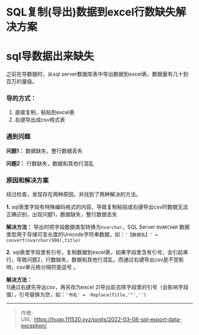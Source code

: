 # SQL复制(导出)数据到excel行数缺失解决方案


<!--more-->
# sql导数据出来缺失

之前在导数据时，从sql server数据库表中导出数据到excel表，数据量有几十到百万的量级。

### 导的方式：
1. 直接复制，粘贴到excel表
2. 右键导出成csv格式表

### 遇到问题

**问题1：** 数据缺失，整行数据丢失

**问题2：** 行数缺失，数据和其他行混乱

### 原因和解决方案
经过检查，发现存在两种原因，并找到了两种解决的方法。

**1.** sql表里字段有特殊编码格式的内容，导致复制粘贴或右键导出csv时数据无法正确识别，出现问题1，数据缺失，整行数据丢失

**解决方法：** 导出时把字段数据类型转换为`nvarchar`，SQL Server `NVARCHAR` 数据类型用于存储可变长度的Unicode字符串数据，如：`'【数据名】' = convert(nvarchar(500),title)`

**2.** sql表里字段里有引号，复制数据到excel表，如果字段里含有引号，会引起串行，导致问题2，行数缺失，数据和其他行混乱，而通过右键导出csv是不受影响，csv单元格分隔符是逗号 。

**解决方法：**  
1)通过右键先导出csv，再另存为excel
2)导出前去除字段里的引号（会影响字段值），引号替换为空，如：`'书名' =  Replace(Title,'"','')`

---

> 作者:   
> URL: https://hugo.111520.xyz/posts/2022-03-08-sql-export-data-exception/  

